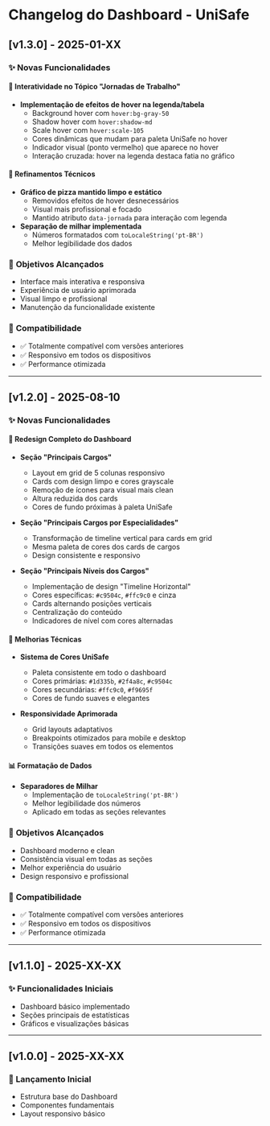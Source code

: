 # Changelog do Dashboard - UniSafe

## [v1.3.0] - 2025-01-XX

### ✨ Novas Funcionalidades

#### 🎨 **Interatividade no Tópico "Jornadas de Trabalho"**
- **Implementação de efeitos de hover na legenda/tabela**
  - Background hover com `hover:bg-gray-50`
  - Shadow hover com `hover:shadow-md`
  - Scale hover com `hover:scale-105`
  - Cores dinâmicas que mudam para paleta UniSafe no hover
  - Indicador visual (ponto vermelho) que aparece no hover
  - Interação cruzada: hover na legenda destaca fatia no gráfico

#### 🔧 **Refinamentos Técnicos**
- **Gráfico de pizza mantido limpo e estático**
  - Removidos efeitos de hover desnecessários
  - Visual mais profissional e focado
  - Mantido atributo `data-jornada` para interação com legenda
- **Separação de milhar implementada**
  - Números formatados com `toLocaleString('pt-BR')`
  - Melhor legibilidade dos dados

### 🎯 **Objetivos Alcançados**
- Interface mais interativa e responsiva
- Experiência de usuário aprimorada
- Visual limpo e profissional
- Manutenção da funcionalidade existente

### 🔄 **Compatibilidade**
- ✅ Totalmente compatível com versões anteriores
- ✅ Responsivo em todos os dispositivos
- ✅ Performance otimizada

---

## [v1.2.0] - 2025-08-10

### ✨ Novas Funcionalidades

#### 🎨 **Redesign Completo do Dashboard**
- **Seção "Principais Cargos"**
  - Layout em grid de 5 colunas responsivo
  - Cards com design limpo e cores grayscale
  - Remoção de ícones para visual mais clean
  - Altura reduzida dos cards
  - Cores de fundo próximas à paleta UniSafe

- **Seção "Principais Cargos por Especialidades"**
  - Transformação de timeline vertical para cards em grid
  - Mesma paleta de cores dos cards de cargos
  - Design consistente e responsivo

- **Seção "Principais Níveis dos Cargos"**
  - Implementação de design "Timeline Horizontal"
  - Cores específicas: `#c9504c`, `#ffc9c0` e cinza
  - Cards alternando posições verticais
  - Centralização do conteúdo
  - Indicadores de nível com cores alternadas

#### 🔧 **Melhorias Técnicas**
- **Sistema de Cores UniSafe**
  - Paleta consistente em todo o dashboard
  - Cores primárias: `#1d335b`, `#2f4a8c`, `#c9504c`
  - Cores secundárias: `#ffc9c0`, `#f9695f`
  - Cores de fundo suaves e elegantes

- **Responsividade Aprimorada**
  - Grid layouts adaptativos
  - Breakpoints otimizados para mobile e desktop
  - Transições suaves em todos os elementos

#### 📊 **Formatação de Dados**
- **Separadores de Milhar**
  - Implementação de `toLocaleString('pt-BR')`
  - Melhor legibilidade dos números
  - Aplicado em todas as seções relevantes

### 🎯 **Objetivos Alcançados**
- Dashboard moderno e clean
- Consistência visual em todas as seções
- Melhor experiência do usuário
- Design responsivo e profissional

### 🔄 **Compatibilidade**
- ✅ Totalmente compatível com versões anteriores
- ✅ Responsivo em todos os dispositivos
- ✅ Performance otimizada

---

## [v1.1.0] - 2025-XX-XX

### ✨ Funcionalidades Iniciais
- Dashboard básico implementado
- Seções principais de estatísticas
- Gráficos e visualizações básicas

---

## [v1.0.0] - 2025-XX-XX

### 🚀 Lançamento Inicial
- Estrutura base do Dashboard
- Componentes fundamentais
- Layout responsivo básico
